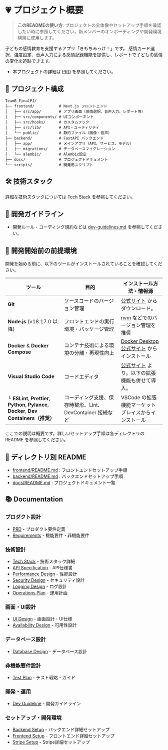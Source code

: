 # 💗 プロジェクト概要

> **このREADMEの使い方**: プロジェクトの全体像やセットアップ手順を確認したい時に参照してください。新メンバーのオンボーディングや開発環境構築に使用します。

子どもの感情教育を支援するアプリ「きもちみっけ！」です。
感情カード選択、強度設定、音声入力による感情記録機能を提供し、レポートで子どもの感情の変化を追跡できます。



- 本プロジェクトの詳細は [PRD](docs/PRD.md) を参照してください。

## 📁 プロジェクト構成

```
TeamB_FinalPJ/
├── frontend/           # Next.js フロントエンド
│   ├── src/app/        # アプリ画面（感情選択、音声入力、レポート等）
│   ├── src/components/ # UIコンポーネント
│   ├── src/hooks/      # カスタムフック
│   ├── src/lib/        # API・ユーティリティ
│   └── public/         # 静的ファイル（画像・音声）
├── backend/            # FastAPI バックエンド
│   ├── app/            # メインアプリ（API、サービス、モデル）
│   ├── migrations/     # データベースマイグレーション
│   └── alembic/        # Alembic設定
├── docs/               # プロジェクトドキュメント
└── scripts/            # 開発用スクリプト
```

## 🛠 技術スタック

詳細な技術スタックについては [Tech Stack](docs/techStack.md) を参照してください。

## 👷 開発ガイドライン

- 開発ルール・コーディング規約などは [dev-guidelines.md](docs/devGuideline.md) を参照してください。

## 🚀 開発開始前の前提環境

開発を始める前に、以下のツールがインストールされていることを確認してください。

| ツール | 目的 | インストール方法・情報源 |
| ----------------------------------------------------------------------------------- | --------------------------------------------------------- | --------------------------------------------------------------------------------------------- |
| **Git** | ソースコードのバージョン管理 | [公式サイト](https://git-scm.com/downloads) からダウンロード。 |
| **Node.js** (v18.17.0 以降) | フロントエンドの実行環境・パッケージ管理 | [nvm](https://github.com/nvm-sh/nvm) などでのバージョン管理を推奨 |
| **Docker** & **Docker Compose** | コンテナ技術による環境の分離・再現性向上 | [Docker Desktop 公式サイト](https://www.docker.com/products/docker-desktop/) からインストール |
| **Visual Studio Code** | コードエディタ | [公式サイト](https://code.visualstudio.com/) より。以下の拡張機能も併せて導入。 |
| └ **ESLint**, **Prettier**, **Python**, **Pylance**, **Docker**, **Dev Containers（推奨）** | コーディング支援、保存時整形、Lint、DevContainer 接続など | VSCode の拡張機能マーケットプレイスからインストール |

ここでの説明は概要です。詳しいセットアップ手順は各ディレクトリの README を参照してください。

## 📂 ディレクトリ別 README

- [frontend/README.md](frontend/README.md) : フロントエンドセットアップ手順
- [backend/README.md](backend/README.md) : バックエンドセットアップ手順
- [docs/README.md](docs/README.md) : プロジェクトドキュメント一覧


## 📚 Documentation

### プロダクト設計
- [PRD](docs/PRD.md) - プロダクト要件定義
- [Requirements](docs/requirements.md) - 機能要件・非機能要件

### 技術設計
- [Tech Stack](docs/techStack.md) - 技術スタック詳細
- [API Specification](docs/APISpecification.md) - API仕様書
- [Performance Design](docs/performanceDesign.md) - 性能設計
- [Security Design](docs/securityDesign.md) - セキュリティ設計
- [Logging Design](docs/loggingDesign.md) - ログ設計
- [Operations Plan](docs/operationsPlan.md) - 運用計画

### 画面・UI設計
- [UI Design](docs/UIDesign.md) - 画面設計・UI仕様
- [Availability Design](docs/availabilityDesign.md) - 可用性設計

### データベース設計
- [Database Design](docs/databaseDesign.md) - データベース設計

### 非機能要件設計
- [Test Plan](docs/testPlan.md) - テスト戦略・ガイド

### 開発・運用
- [Dev Guideline](docs/devGuideline.md) - 開発ガイドライン

### セットアップ・開発環境
- [Backend Setup](docs/setup/backend-setup.md) - バックエンド詳細セットアップ
- [Frontend Setup](docs/setup/frontend-setup.md) - フロントエンド詳細セットアップ
- [Stripe Setup](docs/setup/stripe-setup.md) - Stripe詳細セットアップ
